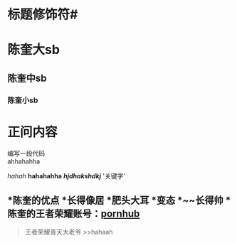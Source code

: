 


# 标题修饰符\#

# 陈奎大sb
## 陈奎中sb
### 陈奎小sb

# 正问内容

  编写一段代码<br>
  ahhahahha

  *hahah*
	**hahahahha**
	***hjdhakshdkj***
	'关键字'

*陈奎的优点
 *长得像居
   *肥头大耳
   *变态
   *~~长得帅
   *陈奎的王者荣耀账号：[pornhub](https://www.bilibili.com "点击开干")
   -------------
   >王者荣耀青天大老爷
    >>hahaah
 
